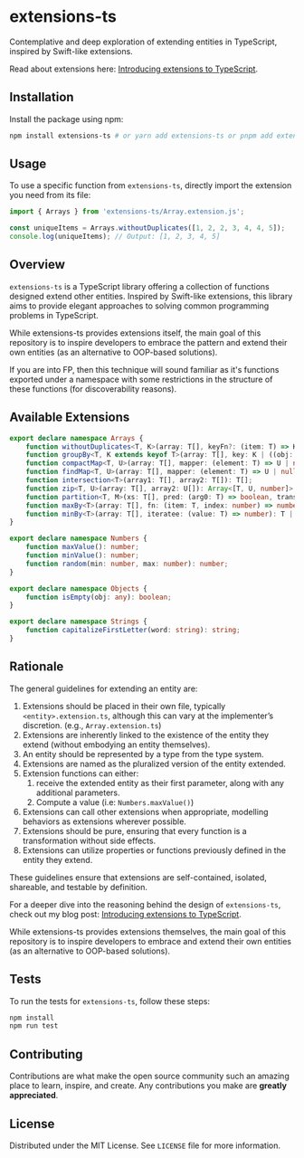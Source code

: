 # extensions-ts
Contemplative and deep exploration of extending entities in TypeScript, inspired by Swift-like extensions.

Read about extensions here: [Introducing extensions to TypeScript](https://depa-thoughts.vercel.app/extensions-typescript/).

## Installation
Install the package using npm:
```bash
npm install extensions-ts # or yarn add extensions-ts or pnpm add extensions-ts
```

## Usage

To use a specific function from `extensions-ts`, directly import the extension you need from its file:

```ts
import { Arrays } from 'extensions-ts/Array.extension.js';

const uniqueItems = Arrays.withoutDuplicates([1, 2, 2, 3, 4, 4, 5]);
console.log(uniqueItems); // Output: [1, 2, 3, 4, 5]
```

## Overview
`extensions-ts` is a TypeScript library offering a collection of functions designed extend other entities. Inspired by Swift-like extensions, this library aims to provide elegant approaches to solving common programming problems in TypeScript.

While extensions-ts provides extensions itself, the main goal of this repository is to inspire developers to embrace the pattern and extend their own entities (as an alternative to OOP-based solutions).

If you are into FP, then this technique will sound familiar as it's functions exported under a
namespace with some restrictions in the structure of these functions (for discoverability reasons).

## Available Extensions
```ts
export declare namespace Arrays {
    function withoutDuplicates<T, K>(array: T[], keyFn?: (item: T) => K): T[];
    function groupBy<T, K extends keyof T>(array: T[], key: K | ((obj: T) => string)): Record<string, T[]>;
    function compactMap<T, U>(array: T[], mapper: (element: T) => U | null): U[];
    function findMap<T, U>(array: T[], mapper: (element: T) => U | null): U | null;
    function intersection<T>(array1: T[], array2: T[]): T[];
    function zip<T, U>(array: T[], array2: U[]): Array<[T, U, number]>;
    function partition<T, M>(xs: T[], pred: (arg0: T) => boolean, transformer: (arg0: T) => M): [M[], M[]];
    function maxBy<T>(array: T[], fn: (item: T, index: number) => number): T | undefined;
    function minBy<T>(array: T[], iteratee: (value: T) => number): T | undefined;
}

export declare namespace Numbers {
    function maxValue(): number;
    function minValue(): number;
    function random(min: number, max: number): number;
}

export declare namespace Objects {
    function isEmpty(obj: any): boolean;
}

export declare namespace Strings {
    function capitalizeFirstLetter(word: string): string;
}
```

## Rationale
The general guidelines for extending an entity are:
1. Extensions should be placed in their own file, typically `<entity>.extension.ts`, although this can vary at the implementer’s discretion. (e.g., `Array.extension.ts`)
2. Extensions are inherently linked to the existence of the entity they extend (without embodying an entity themselves).
3. An entity should be represented by a type from the type system.
4. Extensions are named as the pluralized version of the entity extended.
5. Extension functions can either:
   1. receive the extended entity as their first parameter, along with any additional parameters.
   2. Compute a value (i.e: `Numbers.maxValue()`)
6. Extensions can call other extensions when appropriate, modelling behaviors as extensions wherever possible.
7. Extensions should be pure, ensuring that every function is a transformation without side effects.
8.  Extensions can utilize properties or functions previously defined in the entity they extend.

These guidelines ensure that extensions are self-contained, isolated, shareable, and testable by definition.

For a deeper dive into the reasoning behind the design of `extensions-ts`, check out my blog post: [Introducing extensions to TypeScript](https://depa-thoughts.vercel.app/extensions-typescript/).

While extensions-ts provides extensions themselves, the main goal of this repository is to inspire developers to embrace and extend their own entities (as an alternative to OOP-based solutions).

## Tests

To run the tests for `extensions-ts`, follow these steps:

```bash
npm install
npm run test
```

## Contributing

Contributions are what make the open source community such an amazing place to learn, inspire, and create. Any contributions you make are **greatly appreciated**.

## License

Distributed under the MIT License. See `LICENSE` file for more information.

